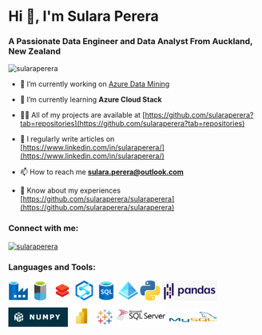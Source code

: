 <h1 align="left">Hi 👋, I'm Sulara Perera</h1>
<h3 align="left">A Passionate Data Engineer and Data Analyst From Auckland, New Zealand</h3>

<p align="left"> <img src="https://komarev.com/ghpvc/?username=sularaperera&label=Profile%20views&color=0e75b6&style=flat" alt="sularaperera" /> </p>

- 🔭 I’m currently working on [Azure Data Mining](https://www.linkedin.com/in/sularaperera/)

- 🌱 I’m currently learning **Azure Cloud Stack**

- 👨‍💻 All of my projects are available at [https://github.com/sularaperera?tab=repositories](https://github.com/sularaperera?tab=repositories)

- 📝 I regularly write articles on [https://www.linkedin.com/in/sularaperera/](https://www.linkedin.com/in/sularaperera/)

- 📫 How to reach me **sulara.perera@outlook.com**

- 📄 Know about my experiences [https://github.com/sularaperera/sularaperera](https://github.com/sularaperera/sularaperera)

<h3 align="left">Connect with me:</h3>
<p align="left">
<a href="https://linkedin.com/in/sularaperera" target="blank"><img align="center" src="https://raw.githubusercontent.com/rahuldkjain/github-profile-readme-generator/master/src/images/icons/Social/linked-in-alt.svg" alt="sularaperera" height="30" width="40" /> </a>
</p>

<h3 align="left">Languages and Tools:</h3>
<p align="left"> 
<a> <img src="https://github.com/sularaperera/sularaperera/blob/main/icons/Data-Factory.svg" title="Azure Data Factory" alt="Azure Data Factory" width="40" height="40"/></a> 
<a> <img src="https://github.com/sularaperera/sularaperera/blob/main/icons/Azure-DataLake-icon.png" title="Azure Data Lake Gen 2" alt="Azure Data Lake Gen 2" width="40" height="40"/></a> 
<a> <img src="https://github.com/sularaperera/sularaperera/blob/main/icons/DataBricks.png" title="Azure Databricks" alt="Azure Databricks" width="40" height="40"/></a> 
<a> <img src="https://github.com/sularaperera/sularaperera/blob/main/icons/Azure-Synapse-Analytics.svg" title="Azure Synapse Analytics" alt="Azure Synapse Analytics" width="40" height="40"/></a>  
<a> <img src="https://github.com/sularaperera/sularaperera/blob/main/icons/SQL-Database.svg" title="Azure SQL Database" alt="Azure SQL-Database" width="40" height="40"/></a> 
<a> <img src="https://github.com/sularaperera/sularaperera/blob/main/icons/Azure-Active-Directory.svg" title="Azure Active Directory" alt="Azure Active Directory" width="40" height="40"/></a> 
<a> <img src="https://github.com/sularaperera/sularaperera/blob/main/icons/Python.png" title="Python" alt="Python" width="40" height="40"/></a>
<a> <img src="https://github.com/sularaperera/sularaperera/blob/main/icons/pandas_logo.png" title="Pandas" alt="Pandas" width="110" height="40"/></a>
<a> <img src="https://github.com/sularaperera/sularaperera/blob/main/icons/Numpy.png" title="Pandas" alt="Pandas" width="120" height="40"/></a>
<a> <img src="https://github.com/sularaperera/sularaperera/blob/main/icons/PowerBI.png" title="Microsoft Power BI" alt="Microsoft Power BI" width="45" height="45"/></a> 
<a> <img src="https://github.com/sularaperera/sularaperera/blob/main/icons/Tableau.png" title="Tableau" alt="Tableau" width="40" height="40"/></a> 
<a> <img src="https://github.com/sularaperera/sularaperera/blob/main/icons/SqlServer.jpg" title="Microsoft SQL Server" alt="Microsoft SQL Server" width="100" height="50"/></a>
<a> <img src="https://github.com/sularaperera/sularaperera/blob/main/icons/mysql.png" title="Microsoft SQL Server" alt="Microsoft SQL Server" width="100" height="40"/></a>

</p>


